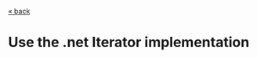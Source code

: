 [« back](../README.md#do-you-need-to-know-how-to-implement-design-patterns)
# Use the .net Iterator implementation